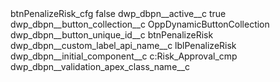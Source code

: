<?xml version="1.0" encoding="UTF-8"?>
<CustomMetadata xmlns="http://soap.sforce.com/2006/04/metadata" xmlns:xsi="http://www.w3.org/2001/XMLSchema-instance" xmlns:xsd="http://www.w3.org/2001/XMLSchema">
    <label>btnPenalizeRisk_cfg</label>
    <protected>false</protected>
    <values>
        <field>dwp_dbpn__active__c</field>
        <value xsi:type="xsd:boolean">true</value>
    </values>
    <values>
        <field>dwp_dbpn__button_collection__c</field>
        <value xsi:type="xsd:string">OppDynamicButtonCollection</value>
    </values>
    <values>
        <field>dwp_dbpn__button_unique_id__c</field>
        <value xsi:type="xsd:string">btnPenalizeRisk</value>
    </values>
    <values>
        <field>dwp_dbpn__custom_label_api_name__c</field>
        <value xsi:type="xsd:string">lblPenalizeRisk</value>
    </values>
    <values>
        <field>dwp_dbpn__initial_component__c</field>
        <value xsi:type="xsd:string">c:Risk_Approval_cmp</value>
    </values>
    <values>
        <field>dwp_dbpn__validation_apex_class_name__c</field>
        <value xsi:type="xsd:string"></value>
    </values>
</CustomMetadata>
